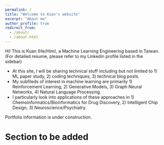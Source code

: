```yaml
---
permalink: /
title: "Welcome to Kuan's website"
excerpt: "About me"
author_profile: true
redirect_from: 
  - /about/
  - /about.html
---
```


Hi! This is Kuan (He/Him), a Machine Learning Engineering based in Taiwan. (For detailed resume, please refer to my Linkedin profile listed in the sidebar)
- At this site, I will be sharing technical stuff including but not limited to 1) ML paper study, 2) coding techniques, 3) technical blog posts.
- My subfileds of interest in machine learning are primarily 1) Reinforcement Learning, 2) Generative Models, 3) Graph Neural Networks, 4) Natural Language Processing.
- I particularly look into applications of these approaches in 1) Chemoinformatics/Bioinformatics for Drug Discovery, 2) Intelligent Chip Design, 3) Neuroscience/Psychiatry.

Portfolio information is under construction.

Section to be added
======
